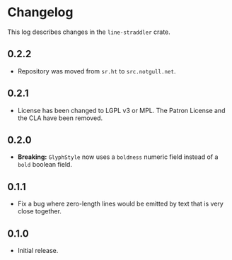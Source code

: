 # Changelog

This log describes changes in the `line-straddler` crate.

## 0.2.2

- Repository was moved from `sr.ht` to `src.notgull.net`.

## 0.2.1

- License has been changed to LGPL v3 or MPL. The Patron License and the CLA
  have been removed.

## 0.2.0

- **Breaking:** `GlyphStyle` now uses a `boldness` numeric field instead of a
  `bold` boolean field.

## 0.1.1

- Fix a bug where zero-length lines would be emitted by text that is very close together.

## 0.1.0

- Initial release.
